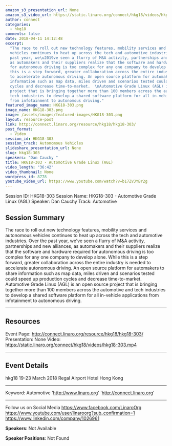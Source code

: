 ```yaml
---
amazon_s3_presentation_url: None
amazon_s3_video_url: https://static.linaro.org/connect/hkg18/videos/hkg18-303.mp4
author: connect
categories:
  - hkg18
comments: false
date: 2018-04-11 14:12:48
excerpt:
  "The race to roll out new technology features, mobility services and autonomous
  vehicles continues to heat up across the tech and automotive industries. Over the
  past year, we\u2019ve seen a flurry of M&A activity, partnerships and new alliances,
  as automakers and their suppliers realize that the software and hardware required
  for autonomous driving is too complex for any one company to develop alone. \nWhile
  this is a step forward, greater collaboration across the entire industry is needed
  to accelerate autonomous driving. An open source platform for automakers to share
  information such as map data, miles driven and scenarios tested could speed up production
  cycles and decrease time-to-market.  \nAutomotive Grade Linux (AGL) is an open source
  project that is bringing together more than 100 members across the automotive and
  tech industries to develop a shared software platform for all in-vehicle applications
  from infotainment to autonomous driving."
featured_image_name: HKG18-303.png
image_name: HKG18-303.png
image: /assets/images/featured-images/HKG18-303.png
layout: resource-post
link: http://connect.linaro.org/resource/hkg18/hkg18-303/
post_format:
  - Video
session_id: HKG18-303
session_track: Autonomous Vehicles
slideshare_presentation_url: None
slug: hkg18-303
speakers: "Dan Cauchy "
title: HKG18-303 - Automotive Grade Linux (AGL)
video_length: "36:42"
video_thumbnail: None
wordpress_id: 8778
youtube_video_url: https://www.youtube.com/watch?v=b17ZVJYBr2g
---
```


Session ID: HKG18-303
Session Name: HKG18-303 - Automotive Grade Linux (AGL)
Speaker: Dan Cauchy
Track: Automotive

## Session Summary

The race to roll out new technology features, mobility services and autonomous vehicles continues to heat up across the tech and automotive industries. Over the past year, we’ve seen a flurry of M&A activity, partnerships and new alliances, as automakers and their suppliers realize that the software and hardware required for autonomous driving is too complex for any one company to develop alone.
While this is a step forward, greater collaboration across the entire industry is needed to accelerate autonomous driving. An open source platform for automakers to share information such as map data, miles driven and scenarios tested could speed up production cycles and decrease time-to-market.
Automotive Grade Linux (AGL) is an open source project that is bringing together more than 100 members across the automotive and tech industries to develop a shared software platform for all in-vehicle applications from infotainment to autonomous driving.

---

## Resources

Event Page: http://connect.linaro.org/resource/hkg18/hkg18-303/
Presentation: None
Video: https://static.linaro.org/connect/hkg18/videos/hkg18-303.mp4

---

## Event Details

hkg18
19-23 March 2018
Regal Airport Hotel Hong Kong

---

Keyword: Automotive
'http://www.linaro.org'
'http://connect.linaro.org'

---

Follow us on Social Media
https://www.facebook.com/LinaroOrg
https://www.youtube.com/user/linaroorg?sub_confirmation=1
https://www.linkedin.com/company/1026961

**Speakers**: Not Available

**Speaker Positions**: Not Found
